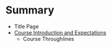 # Summary

* Title Page
* [Course Introduction and Expectations](course_introduction_and_expectations.md)
   * Course Throughlines

